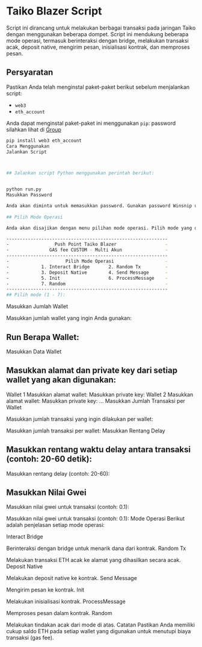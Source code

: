 
# Taiko Blazer Script

Script ini dirancang untuk melakukan berbagai transaksi pada jaringan Taiko dengan menggunakan beberapa dompet. Script ini mendukung beberapa mode operasi, termasuk berinteraksi dengan bridge, melakukan transaksi acak, deposit native, mengirim pesan, inisialisasi kontrak, dan memproses pesan.

## Persyaratan

Pastikan Anda telah menginstal paket-paket berikut sebelum menjalankan script:

- `web3`
- `eth_account`

Anda dapat menginstal paket-paket ini menggunakan `pip`:
password silahkan lihat di [Group](https://t.me/winsnip)
```bash
pip install web3 eth_account
Cara Menggunakan
Jalankan Script



## Jalankan script Python menggunakan perintah berikut:


python run.py
Masukkan Password

Anda akan diminta untuk memasukkan password. Gunakan password Winsnip untuk mengakses script.
 
## Pilih Mode Operasi

Anda akan disajikan dengan menu pilihan mode operasi. Pilih mode yang diinginkan dengan memasukkan angka yang sesuai:

------------------------------------------------------------
-                 Push Point Taiko Blazer                  -
-               GAS fee CUSTOM - Multi Akun                -
------------------------------------------------------------
-                     Pilih Mode Operasi                   -
-            1. Interact Bridge       2. Random Tx         -
-            3. Deposit Native        4. Send Message      -
-            5. Init                  6. ProcessMessage    -
-            7. Random                                     -
------------------------------------------------------------
## Pilih mode (1 - 7):
```

Masukkan Jumlah Wallet

Masukkan jumlah wallet yang ingin Anda gunakan:

## Run Berapa Wallet: 
Masukkan Data Wallet

## Masukkan alamat dan private key dari setiap wallet yang akan digunakan:


Wallet 1
Masukkan alamat wallet: 
Masukkan private key: 
Wallet 2
Masukkan alamat wallet: 
Masukkan private key: 
...
Masukkan Jumlah Transaksi per Wallet

Masukkan jumlah transaksi yang ingin dilakukan per wallet:


Masukkan jumlah transaksi per wallet:
Masukkan Rentang Delay

## Masukkan rentang waktu delay antara transaksi (contoh: 20-60 detik):

Masukkan rentang delay (contoh: 20-60):

## Masukkan Nilai Gwei
Masukkan nilai gwei untuk transaksi (contoh: 0.1):


Masukkan nilai gwei untuk transaksi (contoh: 0.1):
Mode Operasi
Berikut adalah penjelasan setiap mode operasi:

Interact Bridge

Berinteraksi dengan bridge untuk menarik dana dari kontrak.
Random Tx

Melakukan transaksi ETH acak ke alamat yang dihasilkan secara acak.
Deposit Native

Melakukan deposit native ke kontrak.
Send Message

Mengirim pesan ke kontrak.
Init

Melakukan inisialisasi kontrak.
ProcessMessage

Memproses pesan dalam kontrak.
Random

Melakukan tindakan acak dari mode di atas.
Catatan
Pastikan Anda memiliki cukup saldo ETH pada setiap wallet yang digunakan untuk menutupi biaya transaksi (gas fee).
